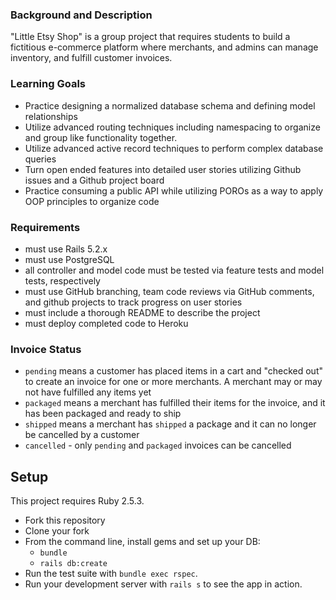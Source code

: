 ### Background and Description

"Little Etsy Shop" is a group project that requires students to build a fictitious e-commerce platform where merchants, and admins can manage inventory, and fulfill customer invoices.

### Learning Goals
- Practice designing a normalized database schema and defining model relationships
- Utilize advanced routing techniques including namespacing to organize and group like functionality together.
- Utilize advanced active record techniques to perform complex database queries
- Turn open ended features into detailed user stories utilizing Github issues and a Github project board
- Practice consuming a public API while utilizing POROs as a way to apply OOP principles to organize code

### Requirements
- must use Rails 5.2.x
- must use PostgreSQL
- all controller and model code must be tested via feature tests and model tests, respectively
- must use GitHub branching, team code reviews via GitHub comments, and github projects to track progress on user stories
- must include a thorough README to describe the project
- must deploy completed code to Heroku

### Invoice Status
- `pending` means a customer has placed items in a cart and "checked out" to create an invoice for one or more merchants. A merchant may or may not have fulfilled any items yet
- `packaged` means a merchant has fulfilled their items for the invoice, and it has been packaged and ready to ship
- `shipped` means a merchant has `shipped` a package and it can no longer be cancelled by a customer
- `cancelled` - only `pending` and `packaged` invoices can be cancelled

## Setup

This project requires Ruby 2.5.3.

* Fork this repository
* Clone your fork
* From the command line, install gems and set up your DB:
    * `bundle`
    * `rails db:create`
* Run the test suite with `bundle exec rspec`.
* Run your development server with `rails s` to see the app in action.

